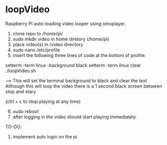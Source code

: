 loopVideo
=========

Raspberry Pi auto-loading video looper using omxplayer.

1. clone repo to /home/pi/
2. sudo mkdir video in home diretory (/home/pi)
3. place video(s) in /video directory
4. sudo nano /etc/profile
5. insert the following three lines of code at the bottom of profile:

setterm -term linux -background black
setterm -term linux clear
./loopVideo.sh

--> This will set the terminal background to black and clear the text
Although this will loop the video there is a 1 second black screen between stop and stary

(ctrl + c to stop playing at any time)

6. sudo reboot
7. after logging in the video should start playing immediately.

TO-DO:
1. implement auto login on the pi 
